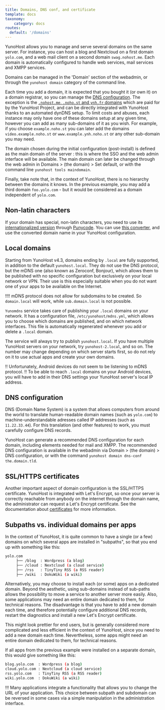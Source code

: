 ```yaml
---
title: Domains, DNS conf, and certificate
template: docs
taxonomy:
    category: docs
routes:
  default: '/domains'
---
```


YunoHost allows you to manage and serve several domains on the same server. For instance, you can host a blog and Nextcloud on a first domain `yolo.com`, and a web mail client on a second domain `swag.nohost.me`. Each domain is automatically configured to handle web services, mail services and XMPP services.

Domains can be managed in the 'Domain' section of the webadmin, or through the `yunohost domain` category of the command line.

Each time you add a domain, it is expected that you bought it (or own it) on a domain registrar, so you can manage the [DNS configuration](/dns_config). The exception is the [`.nohost.me`, `.noho.st` and `ynh.fr` domains](/dns_nohost_me) which are paid for by the YunoHost Project, and can be directly integrated with YunoHost thanks to an automated dynDNS setup. To limit costs and abuses, each instance may only have one of these domains setup at any given time, however you can add as many sub-domains of it as you wish. For example, if you choose `example.noho.st` you can later add the domains `video.example.noho.st` or `www.example.ynh.noho.st` or any other sub-domain you may need.

The domain chosen during the initial configuration (post-install) is defined as the main domain of the server : this is where the SSO and the web admin interface will be available. The main domain can later be changed through the web admin in Domains > (the domain) > Set default, or with the command line `yunohost tools maindomain`.

Finally, take note that, in the context of YunoHost, there is no hierarchy between the domains it knows. In the previous example, you may add a third domain `foo.yolo.com` - but it would be considered as a domain independent of `yolo.com`.

## Non-latin characters

If your domain has special, non-latin characters, you need to use its [internationalized version](https://en.wikipedia.org/wiki/Internationalized_domain_name) through [Punycode](https://en.wikipedia.org/wiki/Punycode). You can use [this converter](https://www.charset.org/punycode), and use the converted domain name in your YunoHost configuration. 

## Local domains

Starting from YunoHost v4.3, domains ending by `.local` are fully supported, in addition to the default `yunohost.local`.
They do not use the DNS protocol, but the mDNS one (also known as Zeroconf, Bonjour), which allows them to be published with no specific configuration but exclusively on your local network or VPN.
Their use is this especially suitable when you do not want one of your apps to be available on the Internet.

!!!! mDNS protocol does not allow for subdomains to be created. So `domain.local` will work, while `sub.domain.local` is not possible.

`Yunomdns` service takes care of publishing your `.local` domains on your network.
It has a configuration file, `/etc/yunohost/mdns.yml`, which allows you to choose which domains are published, and on which network interfaces.
This file is automatically regenerated whenever you add or delete a `.local` domain.

The service will always try to publish `yunohost.local`. If you have multiple YunoHost servers on your network, try `yunohost-2.local`, and so on.
The number may change depending on which server starts first, so do not rely on it to use actual apps and create your own domains.

!! Unfortunately, Android devices do not seem to be listening to mDNS protocol.
!! To be able to reach `.local` domains on your Android devices, you will have to add in their DNS settings your YunoHost server's local IP address.

## DNS configuration

DNS (Domain Name System) is a system that allows computers from around the world to translate human-readable domain names (such as `yolo.com`) to machine-understandable adresses called IP addresses (such as `11.22.33.44`). For this translation (and other features) to work, you must carefully configure DNS records. 

YunoHost can generate a recommended DNS configuration for each domain, including elements needed for mail and XMPP. The recommended DNS configuration is available in the webadmin via Domain > (the domain) > DNS configuration, or with the command `yunohost domain dns-conf the.domain.tld`.

## SSL/HTTPS certificates

Another important aspect of domain configuration is the SSL/HTTPS certificate. YunoHost is integrated with Let's Encrypt, so once your server is correctly reachable from anybody on the internet through the domain name, the administrator can request a Let's Encrypt certificate. See the documentation about [certificates](/certificate) for more information.

## Subpaths vs. individual domains per apps

In the context of YunoHost, it is quite common to have a single (or a few) domains on which several apps are installed in "subpaths", so that you end up with something like this: 

```bash
yolo.com
     ├── /blog  : Wordpress (a blog)
     ├── /cloud : Nextcloud (a cloud service)
     ├── /rss   : TinyTiny RSS (a RSS reader)
     ├── /wiki  : DokuWiki (a wiki)
```

Alternatively, you may choose to install each (or some) apps on a dedicated domain. Beyond the aesthetic, using sub-domains instead of sub-paths allows the possibility to move a service to another server more easily. Also, some applications may need an entire domain dedicated to them, for technical reasons. The disadvantage is that you have to add a new domain each time, and therefore potentially configure additional DNS records, restart the diagnostics and install a new Let's Encrypt certificate.

This might look prettier for end users, but is generally considered more complicated and less efficient in the context of YunoHost, since you need to add a new domain each time. Nevertheless, some apps might need an entire domain dedicated to them, for technical reasons.

If all apps from the previous example were installed on a separate domain, this would give something like this:

```bash
blog.yolo.com  : Wordpress (a blog)
cloud.yolo.com : Nextcloud (a cloud service)
rss.yolo.com   : TinyTiny RSS (a RSS reader)
wiki.yolo.com  : DokuWiki (a wiki)
```

!!! Many applications integrate a functionality that allows you to change the URL of your application. This choice between subpath and subdomain can be reversed in some cases via a simple manipulation in the administration interface.
